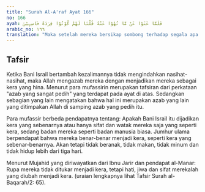 ```yaml
---
title: "Surah Al-A'raf Ayat 166"
no: 166
ayah: فَلَمَّا عَتَوْا عَنْ مَّا نُهُوْا عَنْهُ قُلْنَا لَهُمْ كُوْنُوْا قِرَدَةً خَاسِـِٕيْنَ
arabic_no: ١٦٦
translation: "Maka setelah mereka bersikap sombong terhadap segala apa yang dilarang. Kami katakan kepada mereka, “Jadilah kamu kera yang hina.”"
---
```


## Tafsir

Ketika Bani Israil bertambah kezalimannya tidak mengindahkan nasihat-nasihat, maka Allah mengazab mereka dengan menjadikan mereka sebagai kera yang hina. Menurut para mufassirin merupakan tafsiran dari perkataan "azab yang sangat pedih" yang terdapat pada ayat di atas. Sedangkan sebagian yang lain mengatakan bahwa hal ini merupakan azab yang lain yang ditimpakan Allah di samping azab yang pedih itu.

Para mufassir berbeda pendapatnya tentang: Apakah Bani Israil itu dijadikan kera yang sebenarnya atau hanya sifat dan watak mereka saja yang seperti kera, sedang badan mereka seperti badan manusia biasa. Jumhur ulama berpendapat bahwa mereka benar-benar menjadi kera, seperti kera yang sebenar-benarnya. Akan tetapi tidak beranak, tidak makan, tidak minum dan tidak hidup lebih dari tiga hari.

Menurut Mujahid yang diriwayatkan dari Ibnu Jarir dan pendapat al-Manar: Rupa mereka tidak ditukar menjadi kera, tetapi hati, jiwa dan sifat merekalah yang diubah menjadi kera. (uraian lengkapnya lihat Tafsir Surah al-Baqarah/2: 65).